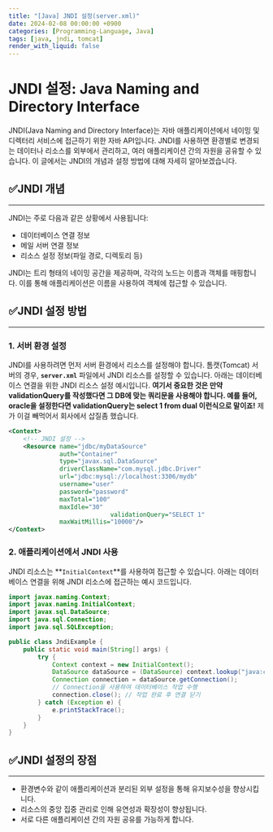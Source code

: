 ```yaml
---
title: "[Java] JNDI 설정(server.xml)"
date: 2024-02-08 00:00:00 +0900
categories: [Programming-Language, Java]
tags: [java, jndi, tomcat]
render_with_liquid: false
---
```


# **JNDI 설정: Java Naming and Directory Interface**

JNDI(Java Naming and Directory Interface)는 자바 애플리케이션에서 네이밍 및 디렉터리 서비스에 접근하기 위한 자바 API입니다. JNDI를 사용하면 환경별로 변경되는 데이터나 리소스를 외부에서 관리하고, 여러 애플리케이션 간의 자원을 공유할 수 있습니다. 이 글에서는 JNDI의 개념과 설정 방법에 대해 자세히 알아보겠습니다.

## ✅**JNDI 개념**

---

JNDI는 주로 다음과 같은 상황에서 사용됩니다:

- 데이터베이스 연결 정보
- 메일 서버 연결 정보
- 리소스 설정 정보(파일 경로, 디렉토리 등)

JNDI는 트리 형태의 네이밍 공간을 제공하며, 각각의 노드는 이름과 객체를 매핑합니다. 이를 통해 애플리케이션은 이름을 사용하여 객체에 접근할 수 있습니다.

## ✅**JNDI 설정 방법**

---

### **1. 서버 환경 설정**

JNDI를 사용하려면 먼저 서버 환경에서 리소스를 설정해야 합니다. 톰캣(Tomcat) 서버의 경우, **`server.xml`** 파일에서 JNDI 리소스를 설정할 수 있습니다. 아래는 데이터베이스 연결을 위한 JNDI 리소스 설정 예시입니다. **여기서 중요한 것은 만약 validationQuery를 작성했다면 그 DB에 맞는 쿼리문을 사용해야 합니다. 예를 들어, oracle을 설정한다면 validationQuery는 select 1 from dual 이런식으로 말이죠!** 제가 이걸 빼먹어서 회사에서 삽질좀 했습니다.

```xml
<Context>
    <!-- JNDI 설정 -->
    <Resource name="jdbc/myDataSource"
              auth="Container"
              type="javax.sql.DataSource"
              driverClassName="com.mysql.jdbc.Driver"
              url="jdbc:mysql://localhost:3306/mydb"
              username="user"
              password="password"
              maxTotal="100"
              maxIdle="30"
							validationQuery="SELECT 1"
              maxWaitMillis="10000"/>
</Context>

```

### **2. 애플리케이션에서 JNDI 사용**

JNDI 리소스는 **`InitialContext`**를 사용하여 접근할 수 있습니다. 아래는 데이터베이스 연결을 위해 JNDI 리소스에 접근하는 예시 코드입니다.

```java
import javax.naming.Context;
import javax.naming.InitialContext;
import javax.sql.DataSource;
import java.sql.Connection;
import java.sql.SQLException;

public class JndiExample {
    public static void main(String[] args) {
        try {
            Context context = new InitialContext();
            DataSource dataSource = (DataSource) context.lookup("java:comp/env/jdbc/myDataSource");
            Connection connection = dataSource.getConnection();
            // Connection을 사용하여 데이터베이스 작업 수행
            connection.close(); // 작업 완료 후 연결 닫기
        } catch (Exception e) {
            e.printStackTrace();
        }
    }
}

```

## ✅**JNDI 설정의 장점**

---

- 환경변수와 같이 애플리케이션과 분리된 외부 설정을 통해 유지보수성을 향상시킵니다.
- 리소스의 중앙 집중 관리로 인해 유연성과 확장성이 향상됩니다.
- 서로 다른 애플리케이션 간의 자원 공유를 가능하게 합니다.
